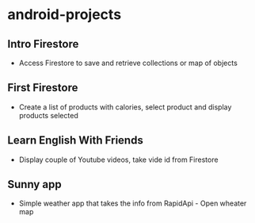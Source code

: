 # android-projects

## Intro Firestore

* Access Firestore to save and retrieve collections or map of objects

## First Firestore

* Create a list of products with calories, select product and display products selected

## Learn English With Friends

* Display couple of Youtube videos, take vide id from Firestore

## Sunny app
 
 * Simple weather app that takes the info from RapidApi - Open wheater map
